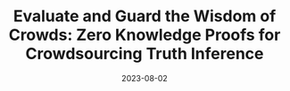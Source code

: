 ---
title: "Evaluate and Guard the Wisdom of Crowds: Zero Knowledge Proofs for Crowdsourcing Truth Inference"
link: "https://arxiv.org/abs/2308.00985"
collection: publications
# permalink: /publication/2009-10-01-paper-title-number-1
excerpt: "Manuscript. By **Xuanming Liu**, Xinpeng Yang, Yinghao Wang, Xun Zhang, Xiaohu Yang."
date: 2023-08-02
# venue: 'ARXIV'
# paperurl: 'http://academicpages.github.io/files/paper1.pdf'
# citation: 'Your Name, You. (2009). &quot;Paper Title Number 1.&quot; <i>Journal 1</i>. 1(1).'
---